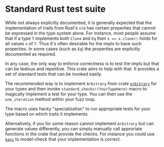 # Standard Rust test suite

While not always explicitly documented, it is generally expected that the implementation of traits from Rust's `std` has certain properties that cannot be expressed in the type system alone. For instance, most people assume that if a type `T` implements both `Clone` and `Eq` then `x == x.clone()` holds for all values `x` of `T`. Thus it's often desirable for the impls to have such properties. In some cases (such as `Eq`) the properties are explicitly documented as required.

In any case, the only way to enforce correctness is to test the impls but that can be tedious and repetitive. This crate aims to help with that. It provides a set of standard tests that can be invoked easily.

The recommended way is to implement `Arbitrary` from crate [`arbitrary`] for your types and then invoke `standard_checks!(YourTypeHere)` macro to magically implement a test for your type. You can then use the `one_iteration` method within your fuzz loop.

The macro uses hacky "specialization" to run appropriate tests for your type based on which traits it implements.

Alternatively, if you for some reason cannot implement `Arbitrary` but can generate values differently, you can simply manually call approriate functions in the crate that provide the checks. For instance you could use [`kani`] to model-check that your implementation is correct.

[`arbitrary`]: https://docs.rs/arbitrary
[`kani`]: https://github.com/model-checking/kani

